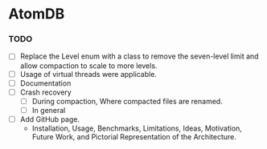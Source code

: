 # AtomDB

### TODO
- [ ] Replace the Level enum with a class to remove the seven-level limit and allow compaction to scale to more levels.
- [ ] Usage of virtual threads were applicable. 
- [ ] Documentation
- [ ] Crash recovery
  - [ ] During compaction, Where compacted files are renamed.
  - [ ] In general
- [ ] Add GitHub page.
  - Installation, Usage, Benchmarks, Limitations, Ideas, Motivation, Future Work, and Pictorial Representation of the Architecture.